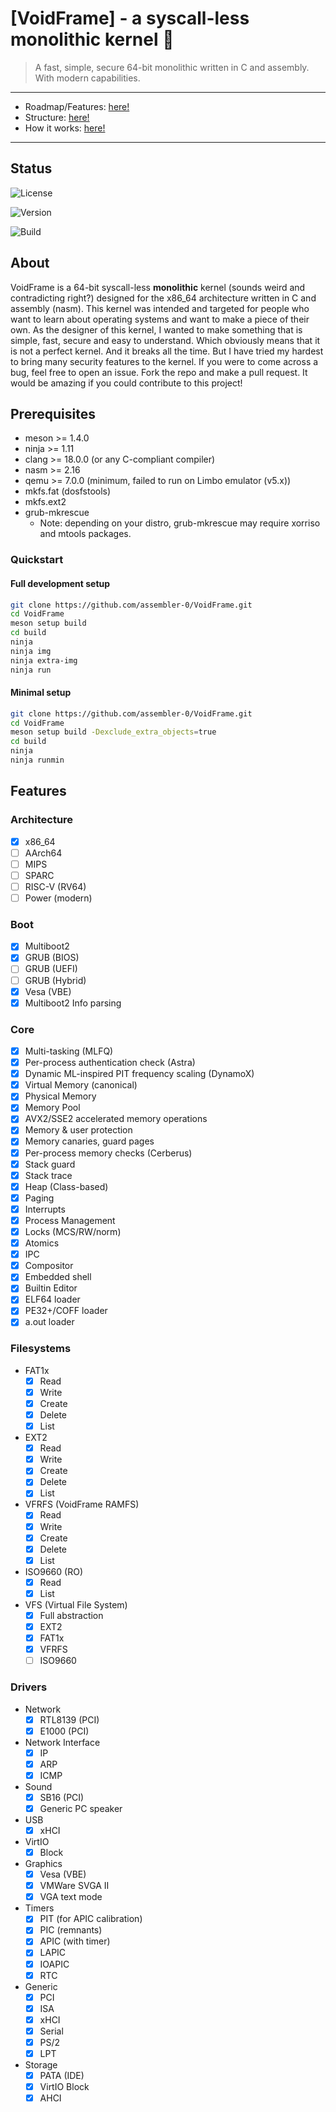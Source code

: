 # [VoidFrame] - a syscall-less monolithic kernel 💫

> A fast, simple, secure 64-bit monolithic written in C and assembly. With modern capabilities.

---

- Roadmap/Features: [here!](docs/ROADMAP.md)
- Structure: [here!](docs/STRUCTURE.md)
- How it works: [here!](docs/ARCHITECTURE.md)

---

## Status

![License](https://img.shields.io/badge/License-GPLv2-orange)

![Version](https://img.shields.io/badge/Current%20Version-v0.0.2%20development3-blue)

![Build](https://img.shields.io/badge/Build-passing-brightgreen)

## About

VoidFrame is a 64-bit syscall-less **monolithic** kernel (sounds weird and contradicting right?) designed for the x86_64 architecture written in C and assembly (nasm).
This kernel was intended and targeted for people who want to learn about operating systems and want to make a piece of their own.
As the designer of this kernel, I wanted to make something that is simple, fast, secure and easy to understand.
Which obviously means that it is not a perfect kernel. And it breaks all the time.
But I have tried my hardest to bring many security features to the kernel.
If you were to come across a bug, feel free to open an issue. Fork the repo and make a pull request.
It would be amazing if you could contribute to this project!

## Prerequisites

- meson >= 1.4.0
- ninja >= 1.11
- clang >= 18.0.0 (or any C-compliant compiler)
- nasm >= 2.16
- qemu >= 7.0.0 (minimum, failed to run on Limbo emulator (v5.x))
- mkfs.fat (dosfstools)
- mkfs.ext2
- grub-mkrescue
    - Note: depending on your distro, grub-mkrescue may require xorriso and mtools packages.

### Quickstart
#### Full development setup
```bash
git clone https://github.com/assembler-0/VoidFrame.git
cd VoidFrame
meson setup build
cd build
ninja
ninja img
ninja extra-img
ninja run
```
#### Minimal setup
```bash
git clone https://github.com/assembler-0/VoidFrame.git
cd VoidFrame
meson setup build -Dexclude_extra_objects=true
cd build
ninja
ninja runmin
```

## Features
### Architecture
- [x] x86_64
- [ ] AArch64
- [ ] MIPS
- [ ] SPARC
- [ ] RISC-V (RV64)
- [ ] Power (modern)
### Boot
- [x] Multiboot2
- [x] GRUB (BIOS)
- [ ] GRUB (UEFI)
- [ ] GRUB (Hybrid)
- [x] Vesa (VBE)
- [x] Multiboot2 Info parsing
### Core
- [x] Multi-tasking (MLFQ)
- [x] Per-process authentication check (Astra)
- [x] Dynamic ML-inspired PIT frequency scaling (DynamoX)
- [x] Virtual Memory (canonical)
- [x] Physical Memory
- [x] Memory Pool
- [x] AVX2/SSE2 accelerated memory operations
- [x] Memory & user protection
- [x] Memory canaries, guard pages
- [x] Per-process memory checks (Cerberus)
- [x] Stack guard
- [x] Stack trace
- [x] Heap (Class-based)
- [x] Paging
- [x] Interrupts
- [x] Process Management
- [x] Locks (MCS/RW/norm)
- [x] Atomics
- [x] IPC
- [x] Compositor
- [x] Embedded shell
- [x] Builtin Editor
- [x] ELF64 loader
- [x] PE32+/COFF loader
- [x] a.out loader
### Filesystems
- FAT1x
    - [x] Read
    - [x] Write
    - [x] Create
    - [x] Delete
    - [x] List
- EXT2
    - [x] Read
    - [x] Write
    - [x] Create
    - [x] Delete
    - [x] List
- VFRFS (VoidFrame RAMFS)
    - [x] Read
    - [x] Write
    - [x] Create
    - [x] Delete
    - [x] List
- ISO9660 (RO)
    - [x] Read
    - [x] List
- VFS (Virtual File System)
    - [x] Full abstraction
    - [x] EXT2
    - [x] FAT1x
    - [x] VFRFS
    - [ ] ISO9660 
### Drivers
- Network
    - [x] RTL8139 (PCI)
    - [x] E1000   (PCI)
- Network Interface
    - [x] IP
    - [x] ARP
    - [x] ICMP
- Sound
    - [x] SB16 (PCI)
    - [x] Generic PC speaker
- USB
    - [x] xHCI
- VirtIO
    - [x] Block
- Graphics
    - [x] Vesa (VBE)
    - [x] VMWare SVGA II
    - [x] VGA text mode
- Timers
    - [x] PIT (for APIC calibration)
    - [x] PIC (remnants)
    - [x] APIC (with timer)
    - [x] LAPIC
    - [x] IOAPIC
    - [x] RTC
- Generic
    - [x] PCI
    - [x] ISA
    - [x] xHCI
    - [x] Serial
    - [x] PS/2
    - [x] LPT
- Storage
    - [x] PATA (IDE)
    - [x] VirtIO Block
    - [x] AHCI